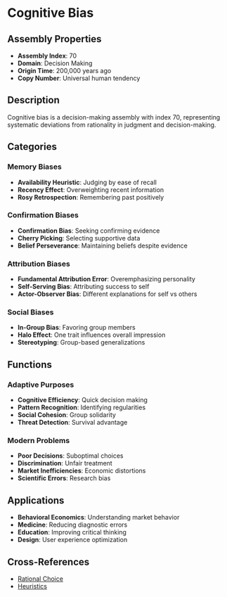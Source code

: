 # Cognitive Bias

## Assembly Properties
- **Assembly Index**: 70
- **Domain**: Decision Making
- **Origin Time**: 200,000 years ago
- **Copy Number**: Universal human tendency

## Description

Cognitive bias is a decision-making assembly with index 70, representing systematic deviations from rationality in judgment and decision-making.

## Categories

### Memory Biases
- **Availability Heuristic**: Judging by ease of recall
- **Recency Effect**: Overweighting recent information
- **Rosy Retrospection**: Remembering past positively

### Confirmation Biases
- **Confirmation Bias**: Seeking confirming evidence
- **Cherry Picking**: Selecting supportive data
- **Belief Perseverance**: Maintaining beliefs despite evidence

### Attribution Biases
- **Fundamental Attribution Error**: Overemphasizing personality
- **Self-Serving Bias**: Attributing success to self
- **Actor-Observer Bias**: Different explanations for self vs others

### Social Biases
- **In-Group Bias**: Favoring group members
- **Halo Effect**: One trait influences overall impression
- **Stereotyping**: Group-based generalizations

## Functions

### Adaptive Purposes
- **Cognitive Efficiency**: Quick decision making
- **Pattern Recognition**: Identifying regularities
- **Social Cohesion**: Group solidarity
- **Threat Detection**: Survival advantage

### Modern Problems
- **Poor Decisions**: Suboptimal choices
- **Discrimination**: Unfair treatment
- **Market Inefficiencies**: Economic distortions
- **Scientific Errors**: Research bias

## Applications

- **Behavioral Economics**: Understanding market behavior
- **Medicine**: Reducing diagnostic errors
- **Education**: Improving critical thinking
- **Design**: User experience optimization

## Cross-References

- [Rational Choice](/domains/cognitive/decision_making/rational_choice.md)
- [Heuristics](/domains/cognitive/decision_making/heuristics.md)
